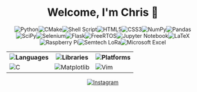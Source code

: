 <h1 align="center" dir="auto"> Welcome, I'm Chris 👋 </h1>

<!-- div align="center" dir="auto">
  <img src="https://github-readme-stats.vercel.app/api?username=cschorn01&show_icons=true" alt="Repository Stats">
</div -->

<div align="center" dir="auto">
  <table>
    <tr>
      <th><img alt="Languages" src="https://img.shields.io/badge/Languages%23ffffff.svg?style=for-the-badge&logo=Matplotlib&logoColor=black"></th>
      <th><img alt="Libraries" src="https://img.shields.io/badge/Libraries%23ffffff.svg?style=for-the-badge&logo=Matplotlib&logoColor=black"></th>
      <th><img alt="Platforms" src="https://img.shields.io/badge/Platforms%23ffffff.svg?style=for-the-badge&logo=Matplotlib&logoColor=black"></th>
    </tr>
    <tr>
      <td><img alt="C" src="https://img.shields.io/badge/c-%2300599C.svg?style=for-the-badge&logo=c&logoColor=white"></td>
      <td><img alt="Matplotlib" src="https://img.shields.io/badge/Matplotlib-%23ffffff.svg?style=for-the-badge&logo=Matplotlib&logoColor=black"></td>
      <td><img alt="Vim" src="https://img.shields.io/badge/VIM-%2311AB00.svg?style=for-the-badge&logo=vim&logoColor=white"></td>
    </tr>
  
  <img alt="Python" src="https://img.shields.io/badge/python-3670A0?style=for-the-badge&logo=python&logoColor=ffdd54">
  <img alt="CMake" src="https://img.shields.io/badge/CMake-%23008FBA.svg?style=for-the-badge&logo=cmake&logoColor=white">
  <img alt="Shell Script" src="https://img.shields.io/badge/shell_script-%23121011.svg?style=for-the-badge&logo=gnu-bash&logoColor=white">
  <img alt="HTML5" src="https://img.shields.io/badge/html5-%23E34F26.svg?style=for-the-badge&logo=html5&logoColor=white">
  <img alt="CSS3" src="https://img.shields.io/badge/css3-%231572B6.svg?style=for-the-badge&logo=css3&logoColor=white">

  
  <img alt="NumPy" src="https://img.shields.io/badge/numpy-%23013243.svg?style=for-the-badge&logo=numpy&logoColor=white">
  <img alt="Pandas" src="https://img.shields.io/badge/pandas-%23150458.svg?style=for-the-badge&logo=pandas&logoColor=white">
  <img alt="SciPy" src="https://img.shields.io/badge/SciPy-%230C55A5.svg?style=for-the-badge&logo=scipy&logoColor=%white">
  <img alt="Selenium" src="https://img.shields.io/badge/-selenium-%43B02A?style=for-the-badge&logo=selenium&logoColor=white">
  <img alt="Flask" src="https://img.shields.io/badge/flask-%23000.svg?style=for-the-badge&logo=flask&logoColor=white">
  <img alt="FreeRTOS" src="https://img.shields.io/badge/FreeRTOS-5CBA5B?style=for-the-badge">

  
  <img alt="Jupyter Notebook" src="https://img.shields.io/badge/jupyter-%23FA0F00.svg?style=for-the-badge&logo=jupyter&logoColor=white">
  <img alt="LaTeX" src="https://img.shields.io/badge/latex-%23008080.svg?style=for-the-badge&logo=latex&logoColor=white">
  <img alt="Raspberry Pi" src="https://img.shields.io/badge/-RaspberryPi-C51A4A?style=for-the-badge&logo=Raspberry-Pi">
  <img alt="Semtech LoRa" src="https://img.shields.io/badge/LoRa-1CAEED?style=for-the-badge">
  <img alt="Microsoft Excel" src="https://img.shields.io/badge/Microsoft_Excel-217346?style=for-the-badge&logo=microsoft-excel&logoColor=white">

  </table>
<div>


<div align="center" dir="auto">
  <a href="https://www.instagram.com/chris_schorn/">
    <img alt="Instagram" src="https://img.shields.io/badge/Instagram-%23E4405F.svg?style=for-the-badge&logo=Instagram&logoColor=white">
  </a>
</div>

<!-- div align="center" dir="auto"> <https://github.com/DenverCoder1/github-readme-streak-stats>
  <a href="https://git.io/streak-stats">
    <img alt="GitHub Streak" src="https://streak-stats.demolab.com/?user=cschorn01&theme=dark">
</div -->

<!-- div align="center" dir="auto">
  <img src="https://github-readme-stats.vercel.app/api/top-langs/?username=cschorn01&theme=blue-green" alt="Your Repository's Stats">
</div -->

<!--
**cschorn01/cschorn01** is a ✨ _special_ ✨ repository because its `README.md` (this file) appears on your GitHub profile.

[![Top Langs](https://github-readme-stats.vercel.app/api/top-langs/?username=cschorn01&layout=compact&theme=dark)](https://github.com/cschorn01)

![Hits](https://hitcounter.pythonanywhere.com/count/tag.svg?url=cschorn01)

![Profile View Counter](https://komarev.com/ghpvc/?username=cschorn01)

Here are some ideas to get you started:

- 🔭 I’m currently working on ...
- 🌱 I’m currently learning ...
- 👯 I’m looking to collaborate on ...
- 🤔 I’m looking for help with ...
- 💬 Ask me about ...
- 📫 How to reach me: ...
- 😄 Pronouns: ...
- ⚡ Fun fact: ...
-->

